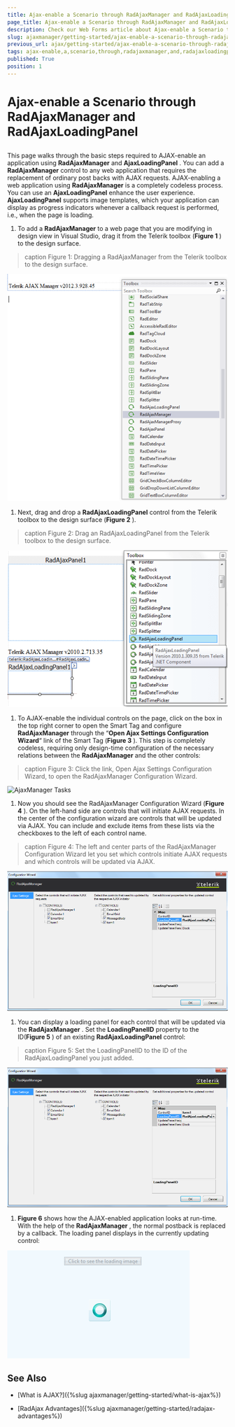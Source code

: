 ```yaml
---
title: Ajax-enable a Scenario through RadAjaxManager and RadAjaxLoadingPanel
page_title: Ajax-enable a Scenario through RadAjaxManager and RadAjaxLoadingPanel
description: Check our Web Forms article about Ajax-enable a Scenario through RadAjaxManager and RadAjaxLoadingPanel.
slug: ajaxmanager/getting-started/ajax-enable-a-scenario-through-radajaxmanager-and-radajaxloadingpanel
previous_url: ajax/getting-started/ajax-enable-a-scenario-through-radajaxmanager-and-radajaxloadingpanel, controls/ajaxmanager/getting-started/ajax-enable-a-scenario-through-radajaxmanager-and-radajaxloadingpanel
tags: ajax-enable,a,scenario,through,radajaxmanager,and,radajaxloadingpanel
published: True
position: 1
---
```


# Ajax-enable a Scenario through RadAjaxManager and RadAjaxLoadingPanel



## 

This page walks through the basic steps required to AJAX-enable an application using **RadAjaxManager** and **AjaxLoadingPanel** . You can add a **RadAjaxManager** control to any web application that requires the replacement of ordinary post backs with AJAX requests. AJAX-enabling a web application using **RadAjaxManager** is a completely codeless process. You can use an **AjaxLoadingPanel** enhance the user experience. **AjaxLoadingPanel** supports image templates, which your application can display as progress indicators whenever a callback request is performed, i.e., when the page is loading.

1. To add a **RadAjaxManager** to a web page that you are modifying in design view in Visual Studio, drag it from the Telerik toolbox (**Figure 1** ) to the design surface.
>caption Figure 1: Dragging a RadAjaxManager from the Telerik toolbox to the design surface.

![AjaxManager Toolbox](images/RadAjaxManagerToolBox.png)

1. Next, drag and drop a **RadAjaxLoadingPanel** control from the Telerik toolbox to the design surface (**Figure 2** ).
>caption Figure 2: Drag an RadAjaxLoadingPanel from the Telerik toolbox to the design surface.

![](images/RadAjaxLoadingPanelToolBox.png)

1. To AJAX-enable the individual controls on the page, click on the box in the top right corner to open the Smart Tag and configure **RadAjaxManager** through the “**Open Ajax Settings Configuration Wizard**“ link of the Smart Tag (**Figure 3** ). This step is completely codeless, requiring only design-time configuration of the necessary relations between the **RadAjaxManager** and the other controls:
>caption Figure 3: Click the link, Open Ajax Settings Configuration Wizard, to open the RadAjaxManager Configuration Wizard.

![AjaxManager Tasks](images/AjaxManagerTasks.jpg)

1. Now you should see the RadAjaxManager Configuration Wizard (**Figure 4** ). On the left-hand side are controls that will initiate AJAX requests. In the center of the configuration wizard are controls that will be updated via AJAX. You can include and exclude items from these lists via the checkboxes to the left of each control name.
>caption Figure 4: The left and center parts of the RadAjaxManager Configuration Wizard let you set which controls initiate AJAX requests and which controls will be updated via AJAX.

![LoadingPanel Setting](images/SetTheLoadingPanelID.png)

1. You can display a loading panel for each control that will be updated via the **RadAjaxManager** . Set the **LoadingPanelID** property to the ID(**Figure 5** ) of an existing **RadAjaxLoadingPanel** control:
>caption Figure 5: Set the LoadingPanelID to the ID of the RadAjaxLoadingPanel you just added.

![LoadingPanel Setting](images/SetTheLoadingPanelID.png)

1. **Figure 6** shows how the AJAX-enabled application looks at run-time. With the help of the **RadAjaxManager** , the normal postback is replaced by a callback. The loading panel displays in the currently updating control:

![](images/HowTheAjaxApplicationWorks.png)

## See Also

 * [What is AJAX?]({%slug ajaxmanager/getting-started/what-is-ajax%})

 * [RadAjax Advantages]({%slug ajaxmanager/getting-started/radajax-advantages%})
